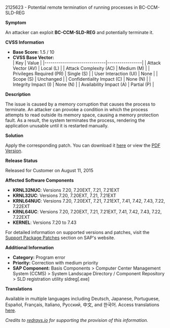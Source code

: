 2125623 - Potential remote termination of running processes in BC-CCM-SLD-REG

**Symptom**

An attacker can exploit **BC-CCM-SLD-REG** and potentially terminate it.

**CVSS Information**

- **Base Score:** 1.5 / 10
- **CVSS Base Vector:**  
  | Key                          | Value           |
  |------------------------------|-----------------|
  | Attack Vector (AV)           | Local (L)       |
  | Attack Complexity (AC)       | Medium (M)      |
  | Privileges Required (PR)     | Single (S)      |
  | User Interaction (UI)        | None            |
  | Scope (S)                    | Unchanged       |
  | Confidentiality Impact (C)   | None (N)        |
  | Integrity Impact (I)         | None (N)        |
  | Availability Impact (A)      | Partial (P)     |

**Description**

The issue is caused by a memory corruption that causes the process to terminate. An attacker can provoke a condition in which the process attempts to read outside its memory space, causing a memory protection fault. As a result, the system terminates the process, rendering the application unusable until it is restarted manually.

**Solution**

Apply the corresponding patch. You can download it [here](https://notesdownloads.sap.com/note/0040000018295022017) or view the [PDF Version](https://userapps.support.sap.com/sap/support/sfm/notes/print/0002125623?language=en-US&token=400F0860514BA275F7B3985D4B7E2608).

**Release Status**

Released for Customer on August 11, 2015

**Affected Software Components**

- **KRNL32NUC**: Versions 7.20, 7.20EXT, 7.21, 7.21EXT
- **KRNL32UC**: Versions 7.20, 7.20EXT, 7.21, 7.21EXT
- **KRNL64NUC**: Versions 7.20, 7.20EXT, 7.21, 7.21EXT, 7.41, 7.42, 7.43, 7.22, 7.22EXT
- **KRNL64UC**: Versions 7.20, 7.20EXT, 7.21, 7.21EXT, 7.41, 7.42, 7.43, 7.22, 7.22EXT
- **KERNEL**: Versions 7.20 to 7.43

For detailed information on supported versions and patches, visit the [Support Package Patches](https://me.sap.com/softwarecenter/template/products/_APP=00200682500000001943&_EVENT=DISPHIER&HEADER=Y&FUNCTIONBAR=N&EVENT=TREE&NE=NAVIGATE&ENR=67837800100200021235&V=MAINT) section on SAP's website.

**Additional Information**

- **Category:** Program error
- **Priority:** Correction with medium priority
- **SAP Component:** Basis Components > Computer Center Management System (CCMS) > System Landscape Directory / Component Repository > SLD registration utility sldreg[.exe]

**Translations**

Available in multiple languages including Deutsch, Japanese, Portuguese, Español, Français, Italiano, Русский, 中文, and 한국어. Access translations [here](https://me.sap.com/notes/0002125623).

_Credits to [redrays.io](https://redrays.io) for supporting the provision of this information._